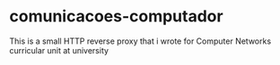 # comunicacoes-computador
This is a small HTTP reverse proxy that i wrote for Computer Networks curricular unit at university
